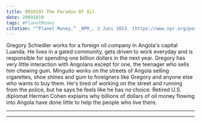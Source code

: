 ```yaml
---
title: 091019) The Paradox Of Oil
date: 20091019
tags: #PlanetMoney
citation: "“Planet Money,” _NPR_, 2 Juni 2023. [https://www.npr.org/podcasts/510289/planet-money](https://www.npr.org/podcasts/510289/planet-money) (diakses 4 Juni 2023)."
---
```


Gregory Schiedler works for a foreign oil company in Angola's capital Luanda. He lives in a gated community, gets driven to work everyday and is responsible for spending one billion dollars in the next year. Gregory has very little interaction with Angolans except for one, the teenager who sells him chewing gum. Minguito works on the streets of Angola selling cigarettes, shoe shines and gum to foreigners like Gregory and anyone else who wants to buy them. He's tired of working on the street and running from the police, but he says he feels like he has no choice. Retired U.S. diplomat Herman Cohen explains why billions of dollars of oil money flowing into Angola have done little to help the people who live there.

----



----
